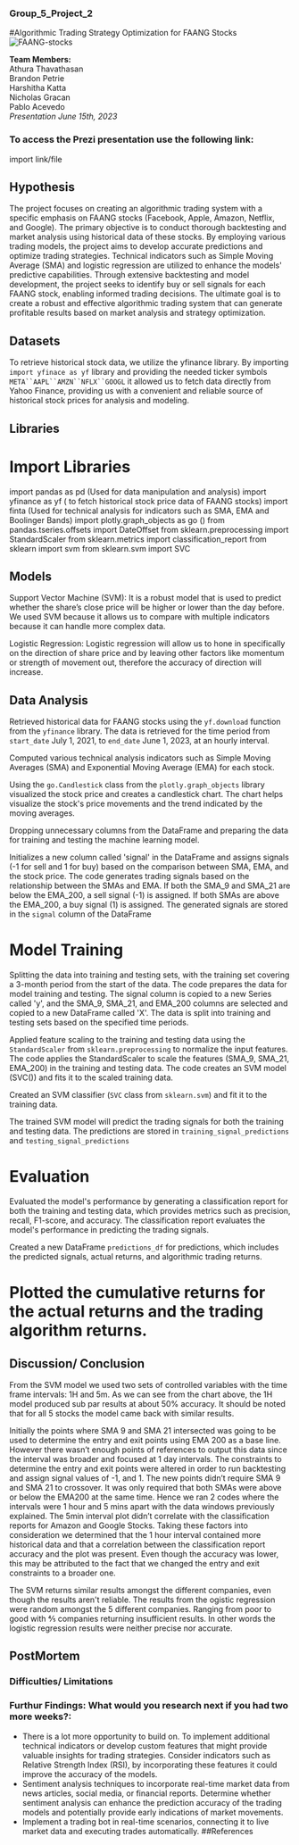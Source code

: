 ### Group_5_Project_2
#Algorithmic Trading Strategy Optimization for FAANG Stocks
![FAANG-stocks](https://github.com/AthuraThava/Group_5_Project_2/assets/125109159/11ac0756-0815-4d7f-8565-cc884b0ea0f0)

**Team Members:** <br>
Athura Thavathasan <br>
Brandon Petrie <br>
Harshitha Katta <br>
Nicholas Gracan <br>
Pablo Acevedo <br>
*Presentation June 15th, 2023*

### To access the Prezi presentation use the following link: 
import link/file

## Hypothesis
The project focuses on creating an algorithmic trading system with a specific emphasis on FAANG stocks (Facebook, Apple, Amazon, Netflix, and Google). The primary objective is to conduct thorough backtesting and market analysis using historical data of these stocks. By employing various trading models, the project aims to develop accurate predictions and optimize trading strategies. Technical indicators such as Simple Moving Average (SMA) and logistic regression are utilized to enhance the models' predictive capabilities. Through extensive backtesting and model development, the project seeks to identify buy or sell signals for each FAANG stock, enabling informed trading decisions. The ultimate goal is to create a robust and effective algorithmic trading system that can generate profitable results based on market analysis and strategy optimization.  <br>

## Datasets
To retrieve historical stock data, we utilize the yfinance library. By importing `import yfinace as yf` library and providing the needed ticker symbols `META``AAPL``AMZN``NFLX``GOOGL` it allowed us to fetch data directly from Yahoo Finance, providing us with a convenient and reliable source of historical stock prices for analysis and modeling. 

## Libraries 
# Import Libraries
import pandas as pd (Used for data manipulation and analysis)
import yfinance as yf ( to fetch historical stock price data of FAANG stocks)
import finta (Used for technical analysis for indicators such as SMA, EMA and Boolinger Bands)
import plotly.graph_objects as go ()
from pandas.tseries.offsets import DateOffset
from sklearn.preprocessing import StandardScaler
from sklearn.metrics import classification_report
from sklearn import svm
from sklearn.svm import SVC

## Models
Support Vector Machine (SVM):  It is a robust model that is used to predict whether the share’s close price will be higher or lower than the day before. We used SVM because it allows us to compare with multiple indicators because it can handle more complex data.

Logistic Regression:  Logistic regression will allow us to hone in specifically on the direction of share price and by leaving other factors like momentum or strength of movement out, therefore the accuracy of direction will increase.

## Data Analysis
Retrieved historical data for FAANG stocks using the `yf.download` function from the `yfinance` library. The data is retrieved for the time period from `start_date` July 1, 2021, to `end_date` June 1, 2023, at an hourly interval.

Computed various technical analysis indicators such as Simple Moving Averages (SMA) and Exponential Moving Average (EMA) for each stock. 

Using the `go.Candlestick` class from the `plotly.graph_objects` library visualized the stock price and creates a candlestick chart. The chart helps visualize the stock's price movements and the trend indicated by the moving averages.

Dropping unnecessary columns from the DataFrame and preparing the data for training and testing the machine learning model.

Initializes a new column called 'signal' in the DataFrame and assigns signals (-1 for sell and 1 for buy) based on the comparison between SMA, EMA, and the stock price. The code generates trading signals based on the relationship between the SMAs and EMA. If both the SMA_9 and SMA_21 are below the EMA_200, a sell signal (-1) is assigned. If both SMAs are above the EMA_200, a buy signal (1) is assigned. The generated signals are stored in the `signal` column of the DataFrame

# Model Training
Splitting the data into training and testing sets, with the training set covering a 3-month period from the start of the data. The code prepares the data for model training and testing. The signal column is copied to a new Series called 'y', and the SMA_9, SMA_21, and EMA_200 columns are selected and copied to a new DataFrame called 'X'. The data is split into training and testing sets based on the specified time periods.

Applied feature scaling to the training and testing data using the `StandardScaler` from `sklearn.preprocessing` to normalize the input features. The code applies the StandardScaler to scale the features (SMA_9, SMA_21, EMA_200) in the training and testing data. The code creates an SVM model (SVC()) and fits it to the scaled training data. 

Created an SVM classifier (`SVC` class from `sklearn.svm`) and fit it to the training data.

The trained SVM model will predict the trading signals for both the training and testing data. The predictions are stored in `training_signal_predictions` and `testing_signal_predictions`

# Evaluation

Evaluated the model's performance by generating a classification report for both the training and testing data, which provides metrics such as precision, recall, F1-score, and accuracy. The classification report evaluates the model's performance in predicting the trading signals.

Created a new DataFrame `predictions_df` for predictions, which includes the predicted signals, actual returns, and algorithmic trading returns.

Plotted the cumulative returns for the actual returns and the trading algorithm returns.
=======

## Discussion/ Conclusion
From the SVM model we used two sets of controlled variables with the time frame intervals: 1H and 5m.  As we can see from the chart above, the 1H model produced sub par results at about 50% accuracy.  It should be noted that for all 5 stocks the model came back with similar results.

Initially the points where SMA 9 and SMA 21 intersected was going to be used to determine the entry and exit points using EMA 200 as a base line.
However there wasn’t enough points of references to output this data since the interval was broader and focused at 1 day intervals.
The constraints to determine the entry and exit points were altered in order to run backtesting and assign signal values of -1, and 1.
The new points didn’t require SMA 9 and SMA 21 to crossover. It was only required that both SMAs were above or below the EMA200 at the same time.
Hence we ran 2 codes where the intervals were 1 hour and 5 mins apart with the data windows previously explained. The 5min interval plot didn’t correlate with the classification reports for Amazon and Google Stocks. 
Taking these factors into consideration we determined that the 1 hour interval contained more historical data and that a correlation between the classification report accuracy and the plot was present. 
Even though the accuracy was lower, this may be attributed to the fact that we changed the entry and exit constraints to a broader one.

The SVM returns similar results amongst the different companies, even though the results aren't reliable.  The results from the ogistic regression were random amongst the 5 different companies. Ranging from poor to good with 4⁄5 companies returning insufficient results.  In other words the logistic regression results were neither precise nor accurate.

## PostMortem
### Difficulties/ Limitations

### Furthur Findings: What would you research next if you had two more weeks?:
* There is a lot more opportunity to build on. To implement additional technical indicators or develop custom features that might provide valuable insights for trading strategies. Consider indicators such as Relative Strength Index (RSI), by incorporating these features it could improve the accuracy of the models.
* Sentiment analysis techniques to incorporate real-time market data from news articles, social media, or financial reports. Determine whether sentiment analysis can enhance the prediction accuracy of the trading models and potentially provide early indications of market movements.
* Implement a trading bot in real-time scenarios, connecting it to live market data and executing trades automatically.
##References



